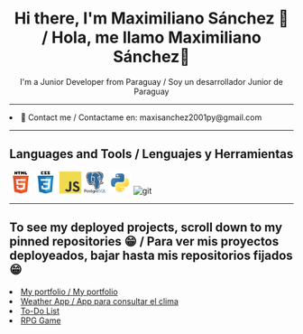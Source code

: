 <!DOCTYPE html>
<html lang="en">
<head>
    <meta charset="UTF-8">
    <meta name="viewport" content="width=device-width, initial-scale=1.0">
</head>
<body>
    <h1 align = "center" >Hi there, I'm Maximiliano Sánchez 👋 / Hola, me llamo Maximiliano Sánchez👋</h1>
    <p align = "center" >I'm a Junior Developer from Paraguay / Soy un desarrollador Junior de Paraguay</p>
  <hr>
  <li>
    📩 Contact me / Contactame en: maxisanchez2001py@gmail.com
  </li>
  <hr>
  <h2>Languages and Tools / Lenguajes y Herramientas</h2>
   <div>
    <img src="https://raw.githubusercontent.com/devicons/devicon/master/icons/html5/html5-original-wordmark.svg" alt="html5" width="40"  height="40" style="max-width: 100%;">
    <img src="https://raw.githubusercontent.com/devicons/devicon/master/icons/css3/css3-original-wordmark.svg" alt="css3" width="40" height="40" style="max-width: 100%;">
    <img src="https://raw.githubusercontent.com/devicons/devicon/master/icons/javascript/javascript-original.svg" alt="javascript"  width="40" height="40" style="max-width: 100%;">
    <img src="https://raw.githubusercontent.com/devicons/devicon/master/icons/postgresql/postgresql-original-wordmark.svg" `  alt="postgresql" width="40" height="40" style="max-width: 100%;">
    <img src="https://raw.githubusercontent.com/devicons/devicon/master/icons/python/python-original.svg" alt="python" width="40" height="40" style="max-width: 100%;">
    <img src="https://camo.githubusercontent.com/fcafa5ebc1f5f789ae7d012a3ecd8fe7bda49516591caf7c37698f764165d880/68747470733a2f2f7777772e766563746f726c6f676f2e7a6f6e652f6c6f676f732f6769742d73636d2f6769742d73636d2d69636f6e2e737667" alt="git" width="40" height="40" data-canonical-src="https://www.vectorlogo.zone/logos/git-scm/git-scm-icon.svg" style="max-width: 100%;">
    </div>
<hr>
<h2>To see my deployed projects, scroll down to my pinned repositories 😁 / Para ver mis proyectos deployeados, bajar hasta mis repositorios fijados 😁</h2>

<li> <a href="https://maxisanchezp.github.io/portfolio-msanchez" target="_blank">My portfolio / My portfolio</a></li>
<li><a href= "https://maxisanchezp.github.io/weather-app" target="_blank">Weather App / App para consultar el clima</a></li>
<li><a href="https://maxisanchezp.github.io/ToDoList_msanchez" target="_blank">To-Do List</a></li>
<li><a href="https://maxisanchezp.github.io/rpgGame/" target="_blank">RPG Game</a></li>


</body>
</html>
